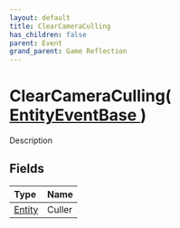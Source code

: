 ```yaml
---
layout: default
title: ClearCameraCulling
has_children: false
parent: Event
grand_parent: Game Reflection
---
```

# ClearCameraCulling( [ EntityEventBase ](/docs/game-reflection/events/entity_event_base) )
Description 

## Fields

| Type | Name |
|:-------------|:--------------|
| [Entity](/docs/game-reflection/classes/entity) | Culler |

